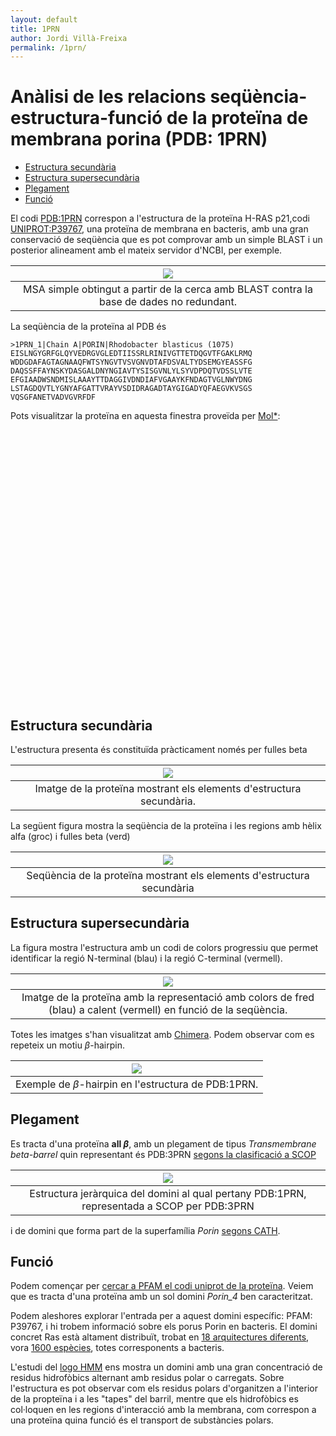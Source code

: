 ```yaml
---
layout: default
title: 1PRN
author: Jordi Villà-Freixa
permalink: /1prn/
---
```

 <head>
    <meta charset="utf-8">
    <title>{{ page.title }}</title>
<script src="https://cdn.jsdelivr.net/npm/babel-polyfill/dist/polyfill.min.js"></script>
    <!-- Web component polyfill (only loads what it needs) -->
<script src="https://cdn.jsdelivr.net/npm/@webcomponents/webcomponentsjs/webcomponents-lite.js" charset="utf-8"></script>
    <!-- Required to polyfill modern browsers as code is ES5 for IE... -->
<script src="https://cdn.jsdelivr.net/npm/@webcomponents/webcomponentsjs/custom-elements-es5-adapter.js" charset="utf-8"></script>

<link rel="stylesheet" type="text/css" href="https://www.ebi.ac.uk/pdbe/pdb-component-library/css/pdbe-molstar-1.2.1.css">
<script type="text/javascript" src="https://www.ebi.ac.uk/pdbe/pdb-component-library/js/pdbe-molstar-component-1.2.1.js"></script>
<style>
        #myViewer{
          float:none;
          width:400px;
          height:400px;
          position:relative;
        }
    </style>
  </head>

<h1> Anàlisi de les relacions seqüència-estructura-funció de la proteïna de membrana porina (PDB: 1PRN)</h1>

- [Estructura secundària](#estructura-secundària)
- [Estructura supersecundària](#estructura-supersecundària)
- [Plegament](#plegament)
- [Funció](#funció)


 El codi [PDB:1PRN](https://www.rcsb.org/structure/1prn) correspon a l'estructura de la proteïna H-RAS p21,codi [UNIPROT:P39767](https://www.uniprot.org/uniprot/P39767), una proteïna de membrana en bacteris, amb una gran conservació de seqüència que es pot comprovar amb un simple BLAST i un posterior alineament amb el mateix servidor d'NCBI, per exemple.


|![](/figures/1prn_msa.png)|
|:--:|
|MSA simple obtingut a partir de la cerca amb BLAST contra  la base de dades no redundant.|


La seqüència de la proteïna al PDB és

```fasta
>1PRN_1|Chain A|PORIN|Rhodobacter blasticus (1075)
EISLNGYGRFGLQYVEDRGVGLEDTIISSRLRINIVGTTETDQGVTFGAKLRMQ
WDDGDAFAGTAGNAAQFWTSYNGVTVSVGNVDTAFDSVALTYDSEMGYEASSFG
DAQSSFFAYNSKYDASGALDNYNGIAVTYSISGVNLYLSYVDPDQTVDSSLVTE
EFGIAADWSNDMISLAAAYTTDAGGIVDNDIAFVGAAYKFNDAGTVGLNWYDNG
LSTAGDQVTLYGNYAFGATTVRAYVSDIDRAGADTAYGIGADYQFAEGVKVSGS
VQSGFANETVADVGVRFDF
```

Pots visualitzar la proteïna en aquesta finestra proveïda per [Mol*](https://molstar.org):

<p>
<div id="myViewer">
<pdbe-molstar id="pdbeMolstarComponent" molecule-id="1prn" hide-controls="true"></pdbe-molstar>
</div>
</p>
<br>  

## Estructura secundària

L'estructura presenta és constituïda pràcticament només per fulles beta

|![](/figures/1prn_2nd.png)|
|:--:|
|Imatge de la proteïna mostrant els elements d'estructura secundària.|

La següent figura mostra la seqüència de la proteïna i les regions amb hèlix alfa (groc) i fulles beta (verd)

|![](/figures/1prn_seq.png)|
|:--:|
|Seqüència de la proteïna mostrant els elements d'estructura secundària|

## Estructura supersecundària

La figura mostra l'estructura amb un codi de colors progressiu que permet identificar la regió N-terminal (blau) i la regió C-terminal (vermell).

|![](/figures/1prn_rainbow.png)|
|:--:|
|Imatge de la proteïna amb la representació amb colors de fred (blau) a calent (vermell) en funció de la seqüència.|

Totes les imatges s'han visualitzat amb [Chimera](/code/1prn.py). Podem observar com es repeteix un motiu $\beta$-hairpin. 

|![](/figures/1prn_hairpin.png)|
|:--:|
|Exemple de $\beta$-hairpin en l'estructura de PDB:1PRN.|

## Plegament

Es tracta d'una proteïna __all $\beta$__, amb un plegament de tipus *Transmembrane beta-barrel* quin representant és PDB:3PRN [segons la clasificació a SCOP](https://scop.mrc-lmb.cam.ac.uk/term/8025499)

|![](/figures/3PRN_SCOP.png)|
|:--:|
|Estructura jeràrquica del domini al qual pertany PDB:1PRN, representada a SCOP per PDB:3PRN|

i de domini que forma part de la superfamília *Porin* [segons CATH](http://www.cathdb.info/search?q=1prn).

## Funció

Podem començar per [cercar a PFAM el codi uniprot de la proteïna](http://pfam.xfam.org/protein/P39767). Veiem que es tracta d'una proteïna amb un sol domini *Porin_4* ben caracteritzat.

Podem aleshores explorar l'entrada per a aquest domini específic: PFAM: P39767, i hi trobem informació sobre els porus Porin en bacteris. El domini concret Ras està altament distribuït, trobat en  [18 arquitectures diferents](http://pfam.xfam.org/family/P39767#tabview=tab1), vora [1600 espècies](http://pfam.xfam.org/family/P39767#tabview=tab7), totes corresponents a bacteris.

L'estudi del [logo HMM](http://pfam.xfam.org/family/P39767#tabview=tab4) ens mostra un domini amb una gran concentració de residus hidrofòbics alternant amb residus polar o carregats. Sobre l'estructura es pot observar com els residus polars d'organitzen a l'interior de la propteïna i a les "tapes" del barril, mentre que els hidrofòbics es col·loquen en les regions d'interacció amb la membrana, com correspon a una proteïna quina funció és el transport de substàncies polars.
